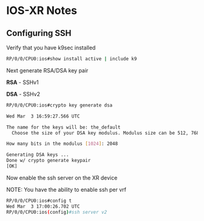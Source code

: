 # IOS-XR Notes

## Configuring SSH

Verify that you have k9sec installed

```bash
RP/0/0/CPU0:ios#show install active | include k9
```

Next generate RSA/DSA key pair

**RSA** - SSHv1

**DSA** - SSHv2

```bash
RP/0/0/CPU0:ios#crypto key generate dsa

Wed Mar  3 16:59:27.566 UTC

The name for the keys will be: the_default
  Choose the size of your DSA key modulus. Modulus size can be 512, 768, or 1024 bits. Choosing a key modulus

How many bits in the modulus [1024]: 2048

Generating DSA keys ...
Done w/ crypto generate keypair
[OK]
```

Now enable the ssh server on the XR device

NOTE: You have the ability to enable ssh per vrf

```bash
RP/0/0/CPU0:ios#config t
Wed Mar  3 17:00:26.702 UTC
RP/0/0/CPU0:ios(config)#ssh server v2
```
